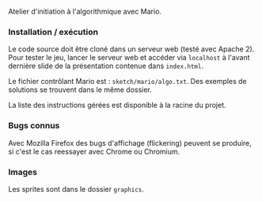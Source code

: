 Atelier d'initiation à l'algorithmique avec Mario.

### Installation / exécution

Le code source doit être cloné dans un serveur web (testé avec Apache 2). Pour tester le jeu, lancer le serveur web et accéder via ```localhost``` à l'avant dernière slide de la présentation contenue dans ```index.html```.

Le fichier contrôlant Mario est : ```sketch/mario/algo.txt```. Des exemples de solutions se trouvent dans le même dossier.

La liste des instructions gérées est disponible à la racine du projet.

###  Bugs connus

Avec Mozilla Firefox des bugs d'affichage (flickering) peuvent se produire, si c'est le cas reessayer avec Chrome ou Chromium.

### Images

Les sprites sont dans le dossier ```graphics```.
